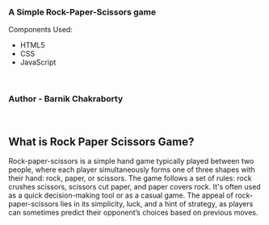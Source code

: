 <h3>A Simple Rock-Paper-Scissors game</h3>
<p>Components Used: </p>
<ul>
  <li>HTML5</li>
  <li>CSS</li>
  <li>JavaScript</li>
</ul>
<br>
<h3>Author - Barnik Chakraborty</h5>
<br>
<h2>What is Rock Paper Scissors Game?</h2>
<p font-size: 18px>Rock-paper-scissors is a simple hand game typically played between two people, where each player simultaneously forms one of three shapes with their hand: rock, paper, or scissors. The game follows a set of rules: rock crushes scissors, scissors cut paper, and paper covers rock. It's often used as a quick decision-making tool or as a casual game. The appeal of rock-paper-scissors lies in its simplicity, luck, and a hint of strategy, as players can sometimes predict their opponent’s choices based on previous moves.</p>
